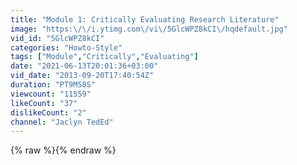 ```yaml
---
title: "Module 1: Critically Evaluating Research Literature"
image: "https:\/\/i.ytimg.com\/vi\/5GlcWPZ8kCI\/hqdefault.jpg"
vid_id: "5GlcWPZ8kCI"
categories: "Howto-Style"
tags: ["Module","Critically","Evaluating"]
date: "2021-06-13T20:01:36+03:00"
vid_date: "2013-09-20T17:40:54Z"
duration: "PT9M58S"
viewcount: "11559"
likeCount: "37"
dislikeCount: "2"
channel: "Jaclyn TedEd"
---
```

{% raw %}{% endraw %}
